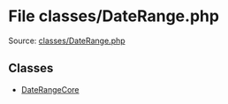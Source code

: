 File classes/DateRange.php
=========

Source: [classes/DateRange.php](https://github.com/PrestaShop/PrestaShop/blob/1.5.5.0/classes/DateRange.php)


Classes
-------

* [DateRangeCore](class.DateRangeCore.md)

